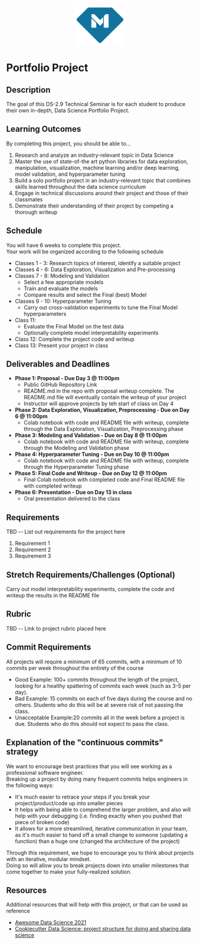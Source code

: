 <p align="center">
  <a href="https://www.makeschool.com">
      <img alt="Make School Logo" src="./Web/logo-icononly.svg" height="110">
  </a>
</p>

# Portfolio Project

## Description
The goal of this DS-2.9 Technical Seminar is for each student to produce their own in-depth, Data Science Portfolio Project.


## Learning Outcomes
By completing this project, you should be able to…

1. Research and analyze an industry-relevant topic in Data Science
1. Master the use of state-of-the art python libraries for data exploration, manipulation, visualization, machine learning and/or deep learning, model validation, and hyperparameter tuning
1. Build a solo portfolio project in an industry-relevant topic that combines skills learned throughout the data science curriculum
1. Engage in technical discussions around their project and those of their classmates
1. Demonstrate their understanding of their project by competing a thorough writeup


## Schedule

You will have 6 weeks to complete this project.  
Your work will be organized according to the following schedule

- Classes 1 - 3: Research topics of interest, identify a suitable project
- Classes 4 - 6: Data Exploration, Visualization and Pre-processing
- Classes 7 - 8: Modeling and Validation  
  - Select a few appropriate models  
  - Train and evaluate the models
  - Compare results and select the Final (best) Model
- Classes 9 - 10: Hyperparameter Tuning
  - Carry out cross-validation experiments to tune the Final Model hyperparameters
- Class 11:  
  - Evaluate the Final Model on the test data  
  - Optionally complete model interpretability experiments
- Class 12: Complete the project code and writeup
- Class 13: Present your project in class


## Deliverables and Deadlines

- **Phase 1: Proposal - Due Day 3 @ 11:00pm**  
    - Public GitHub Repository Link
    - README.md in the repo with proposal writeup complete. The README.md file will eventually contain the writeup of your project  
    - Instructor will approve projects by teh start of class on Day 4
- **Phase 2: Data Exploration, Visualization, Preprocessing - Due on Day 6 @ 11:00pm**
    - Colab notebook with code and README file with writeup, complete through the Data Exploration, Visualization, Preprocessing phase
- **Phase 3: Modeling and Validation - Due on Day 8 @ 11:00pm**
    - Colab notebook with code and README file with writeup, complete through the Modeling and Validation phase
- **Phase 4: Hyperparameter Tuning - Due on Day 10 @ 11:00pm**
    - Colab notebook with code and README file with writeup, complete through the Hyperparameter Tuning phase
- **Phase 5: Final Code and Writeup - Due on Day 12 @ 11:00pm**  
    - Final Colab notebook with completed code and Final README file with completed writeup
- **Phase 6: Presentation - Due on Day 13 in class**
    - Oral presentation delivered to the class


## Requirements
TBD -- List out requirements for the project here

1. Requirement 1
1. Requirement 2
1. Requirement 3

## Stretch Requirements/Challenges (Optional)
Carry out model interpretability experiments, complete the code and writeup the results in the README file


## Rubric
TBD -- Link to project rubric placed here

## Commit Requirements

All projects will require a minimum of 65 commits, with a minimum of 10 commits per week throughout the entirety of the course

- Good Example: 100+ commits throughout the length of the project, looking for a healthy spattering of commits each week (such as 3-5 per day).
- Bad Example: 15 commits on each of five days during the course and no others. Students who do this will be at severe risk of not passing the class.
- Unacceptable Example:20 commits all in the week before a project is due. Students who do this should not expect to pass the class.

## Explanation of the "continuous commits" strategy
We want to encourage best practices that you will see working as a professional software engineer.  
Breaking up a project by doing many frequent commits helps engineers in the following ways:

- It's much easier to retrace your steps if you break your project/product/code up into smaller pieces
- It helps with being able to comprehend the larger problem, and also will help with your debugging (i.e. finding exactly when you pushed that piece of broken code)
- It allows for a more streamlined, iterative communication in your team, as it's much easier to hand off a small change to someone (updating a function) than a huge one (changed the architecture of the project)

Through this requirement, we hope to encourage you to think about projects with an iterative, modular mindset.  
Doing so will allow you to break projects down into smaller milestones that come together to make your fully-realized solution.

## Resources
Additional resources that will help with this project, or that can be used as reference

- [Awesome Data Science 2021
](https://docs.google.com/document/d/1vGG0Q5t_aVZ6VaSUfDnfnZXlqajFU5Ji-TXAIgpYJT8/edit?usp=sharing)
- [Cookiecutter Data Science: project structure for doing and sharing data science](https://drivendata.github.io/cookiecutter-data-science/)
